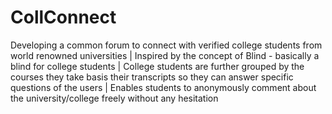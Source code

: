 # CollConnect
 Developing a common forum to connect with verified college students from world renowned universities
| Inspired by the concept of Blind - basically a blind for college students
| College students are further grouped by the courses they take basis their transcripts so they can answer specific
questions of the users
| Enables students to anonymously comment about the university/college freely without any hesitation
